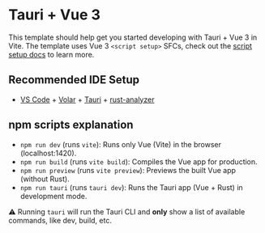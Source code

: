 # Tauri + Vue 3

This template should help get you started developing with Tauri + Vue 3 in Vite. The template uses Vue 3 `<script setup>` SFCs, check out the [script setup docs](https://v3.vuejs.org/api/sfc-script-setup.html#sfc-script-setup) to learn more.

## Recommended IDE Setup

- [VS Code](https://code.visualstudio.com/) + [Volar](https://marketplace.visualstudio.com/items?itemName=Vue.volar) + [Tauri](https://marketplace.visualstudio.com/items?itemName=tauri-apps.tauri-vscode) + [rust-analyzer](https://marketplace.visualstudio.com/items?itemName=rust-lang.rust-analyzer)

## npm scripts explanation

- `npm run dev` (runs `vite`): Runs only Vue (Vite) in the browser (localhost:1420).
- `npm run build` (runs `vite build`): Compiles the Vue app for production.
- `npm run preview` (runs `vite preview`): Previews the built Vue app (without Rust).
- `npm run tauri` (runs `tauri dev`): Runs the Tauri app (Vue + Rust) in development mode.

⚠️ Running `tauri` will run the Tauri CLI and **only** show a list of available commands, like dev, build, etc.
